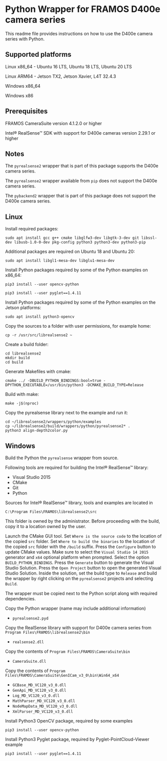 # Python Wrapper for FRAMOS D400e camera series

This readme file provides instructions on how to use the D400e camera series with Python.

## Supported platforms

Linux x86_64 - Ubuntu 16 LTS, Ubuntu 18 LTS, Ubuntu 20 LTS

Linux ARM64 - Jetson TX2, Jetson Xavier, L4T 32.4.3

Windows x86_64

Windows x86

## Prerequisites

FRAMOS CameraSuite version 4.1.2.0 or higher

Intel® RealSense™ SDK with support for D400e cameras version 2.29.1 or higher

## Notes

The `pyrealsense2` wrapper that is part of this package supports the D400e camera series.

The `pyrealsense2` wrapper available from `pip` does not support the D400e camera series.

The `pybackend2` wrapper that is part of this package does not support the D400e camera series.

## Linux

Install required packages:
```
sudo apt install gcc g++ cmake libglfw3-dev libgtk-3-dev git libssl-dev libusb-1.0-0-dev pkg-config python3 python3-dev python3-pip
```

Additional packages are required on Ubuntu 18 and Ubuntu 20:
```
sudo apt install libgl1-mesa-dev libglu1-mesa-dev
```

Install Python packages required by some of the Python examples on x86_64:
```
pip3 install --user opencv-python
```

```
pip3 install --user pyglet==1.4.11
```


Install Python packages required by some of the Python examples on the Jetson platforms:

```
sudo apt install python3-opencv
```

Copy the sources to a folder with user permissions, for example home:

```
cp -r /usr/src/librealsense2 ~
```

Create a build folder:
```
cd librealsense2
mkdir build
cd build
```

Generate Makefiles with cmake:
```
cmake ../ -DBUILD_PYTHON_BINDINGS:bool=true -DPYTHON_EXECUTABLE=/usr/bin/python3 -DCMAKE_BUILD_TYPE=Release
```

Build with make:
```
make -j$(nproc)
```

Copy the pyrealsense library next to the example and run it:
```
cd ~/librealsense2/wrappers/python/examples
cp ~/librealsense2/build/wrappers/python/pyrealsense2* .
python3 align-depth2color.py
```

## Windows

Build the Python the `pyrealsense` wrapper from source.

Following tools are required for building the Intel® RealSense™ library:

- Visual Studio 2015
- CMake
- Git
- Python

Sources for Intel® RealSense™ library, tools and examples are located in

```
C:\Program Files\FRAMOS\librealsense2\src
```

This folder is owned by the administrator. Before proceeding with the build, 
copy it to a location owned by the user.

Launch the CMake GUI tool.
Set ```Where is the source code``` to the location of the copied ```src``` folder.
Set ```Where to build the binaries``` to the location of the copied ```src``` folder with the ```/build``` suffix.
Press the ```Configure``` button to update CMake values. 
Make sure to select the ```Visual Studio 14 2015``` generator and ```x64``` optional platform when prompted.
Select the option ```BUILD_PYTHON_BINDINGS```.
Press the ```Generate``` button to generate the Visual Studio Solution.
Press the ```Open Project``` button to open the generated Visual Studio Solution.
Inside the solution, set the build type to ```Release``` and build the wrapper by right clicking on the ```pyrealsense2``` projects and selecting ```Build```.

The wrapper must be copied next to the Python script along with required dependencies.

Copy the Python wrapper (name may include additional information)

- `pyrealsense2.pyd`

Copy the RealSense library with support for D400e camera series from `Program Files\FRAMOS\librealsense2\bin`

- `realsense2.dll`

Copy the contents of `Program Files\FRAMOS\CameraSuite\bin`

- `CameraSuite.dll`

Copy the contents of `Program Files\FRAMOS\CameraSuite\GenICam_v3_0\bin\Win64_x64`

- `GCBase_MD_VC120_v3_0.dll`
- `GenApi_MD_VC120_v3_0.dll`
- `Log_MD_VC120_v3_0.dll`
- `MathParser_MD_VC120_v3_0.dll`
- `NodeMapData_MD_VC120_v3_0.dll`
- `XmlParser_MD_VC120_v3_0.dll`

Install Python3 OpenCV package, required by some examples

```
pip3 install --user opencv-python
```

Install Python3 Pyglet package, required by Pyglet-PointCloud-Viewer example

```
pip3 install --user pyglet==1.4.11
```